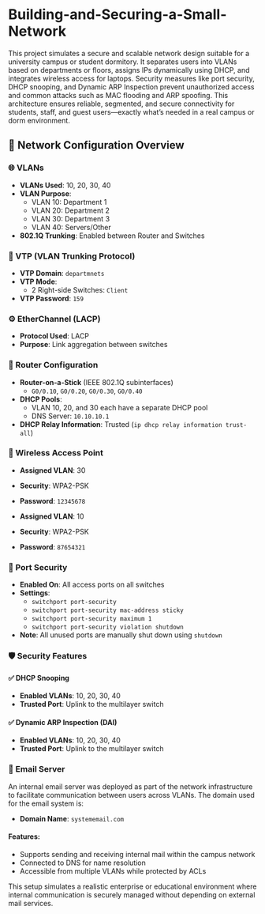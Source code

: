 # Building-and-Securing-a-Small-Network

This project simulates a secure and scalable network design suitable for a university campus or student dormitory. It separates users into VLANs based on departments or floors, assigns IPs dynamically using DHCP, and integrates wireless access for laptops. Security measures like port security, DHCP snooping, and Dynamic ARP Inspection prevent unauthorized access and common attacks such as MAC flooding and ARP spoofing. This architecture ensures reliable, segmented, and secure connectivity for students, staff, and guest users—exactly what’s needed in a real campus or dorm environment.

## 🔧 Network Configuration Overview

### 🌐 VLANs
- **VLANs Used**: 10, 20, 30, 40
- **VLAN Purpose**:
  - VLAN 10: Department 1
  - VLAN 20: Department 2
  - VLAN 30: Department 3
  - VLAN 40: Servers/Other
- **802.1Q Trunking**: Enabled between Router and Switches

### 🔁 VTP (VLAN Trunking Protocol)
- **VTP Domain**: `departmnets`
- **VTP Mode**:
  - 2 Right-side Switches: `Client`
- **VTP Password**: `159`

### ⚙️ EtherChannel (LACP)
- **Protocol Used**: LACP
- **Purpose**: Link aggregation between switches

### 📡 Router Configuration
- **Router-on-a-Stick** (IEEE 802.1Q subinterfaces)
  - `G0/0.10`, `G0/0.20`, `G0/0.30`, `G0/0.40`
- **DHCP Pools**:
  - VLAN 10, 20, and 30 each have a separate DHCP pool
  - DNS Server: `10.10.10.1`
- **DHCP Relay Information**: Trusted (`ip dhcp relay information trust-all`)

### 📶 Wireless Access Point
- **Assigned VLAN**: 30
- **Security**: WPA2-PSK
- **Password**: `12345678`
  
- **Assigned VLAN**: 10
- **Security**: WPA2-PSK
- **Password**: `87654321`
  
### 🔐 Port Security
- **Enabled On**: All access ports on all switches
- **Settings**:
  - `switchport port-security`
  - `switchport port-security mac-address sticky`
  - `switchport port-security maximum 1`
  - `switchport port-security violation shutdown`
- **Note**: All unused ports are manually shut down using `shutdown`

### 🛡️ Security Features

#### ✅ DHCP Snooping
- **Enabled VLANs**: 10, 20, 30, 40
- **Trusted Port**: Uplink to the multilayer switch

#### ✅ Dynamic ARP Inspection (DAI)
- **Enabled VLANs**: 10, 20, 30, 40
- **Trusted Port**: Uplink to the multilayer switch

### 📧 Email Server
An internal email server was deployed as part of the network infrastructure to facilitate communication between users across VLANs. The domain used for the email system is:

- **Domain Name**: `systememail.com`

#### Features:
- Supports sending and receiving internal mail within the campus network
- Connected to DNS for name resolution
- Accessible from multiple VLANs while protected by ACLs

This setup simulates a realistic enterprise or educational environment where internal communication is securely managed without depending on external mail services.

